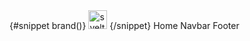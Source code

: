 <Navbar toggleNav={toggleNavLg} closeNav={closeNavLg} navStatus={navStatusLg} breakPoint="lg">
  {#snippet brand()}
    <NavBrand siteName="Svelte 5">
      <img width="30" src="/images/svelte-icon.png" alt="svelte icon" />
    </NavBrand>
  {/snippet}

  <NavUl>
    <NavLi href="/">Home</NavLi>
    <NavLi href="/components/navbar">Navbar</NavLi>
    <NavLi href="/components/footer">Footer</NavLi>
  </NavUl>
</Navbar>